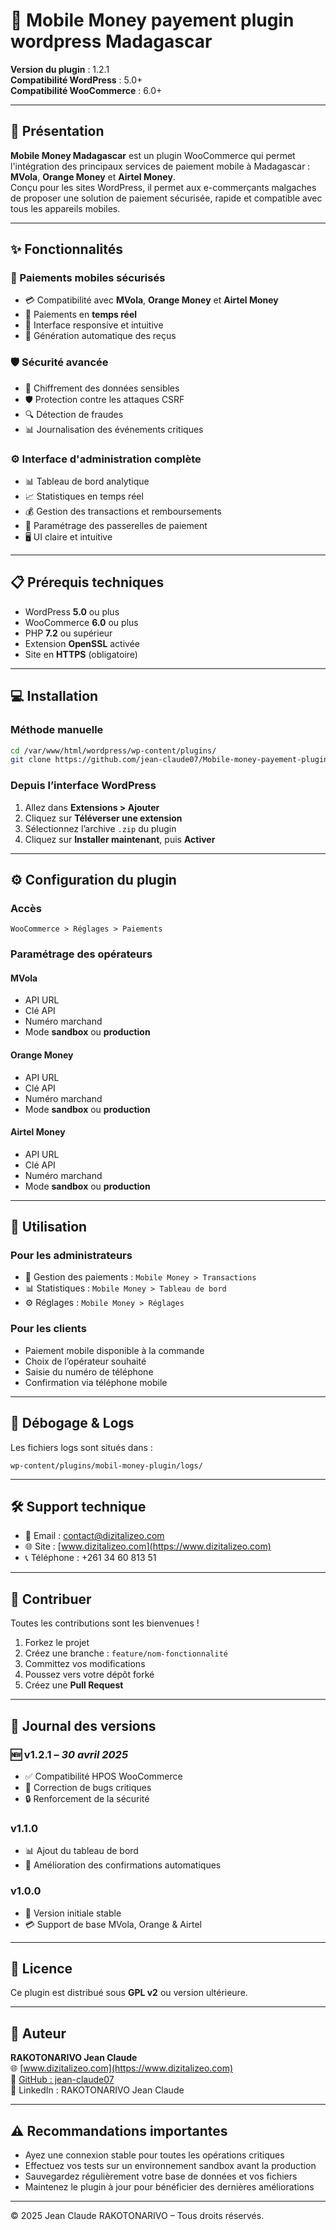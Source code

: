 
# 📱 Mobile Money payement plugin wordpress Madagascar

**Version du plugin** : 1.2.1  
**Compatibilité WordPress** : 5.0+  
**Compatibilité WooCommerce** : 6.0+

---

## 📝 Présentation

**Mobile Money Madagascar** est un plugin WooCommerce qui permet l'intégration des principaux services de paiement mobile à Madagascar : **MVola**, **Orange Money** et **Airtel Money**.  
Conçu pour les sites WordPress, il permet aux e-commerçants malgaches de proposer une solution de paiement sécurisée, rapide et compatible avec tous les appareils mobiles.

---

## ✨ Fonctionnalités

### 🔐 Paiements mobiles sécurisés
- 💳 Compatibilité avec **MVola**, **Orange Money** et **Airtel Money**
- 🔄 Paiements en **temps réel**
- 📱 Interface responsive et intuitive
- 🧾 Génération automatique des reçus

### 🛡️ Sécurité avancée
- 🔐 Chiffrement des données sensibles
- 🛡️ Protection contre les attaques CSRF
- 🔍 Détection de fraudes
- 📊 Journalisation des événements critiques

### ⚙️ Interface d'administration complète
- 📊 Tableau de bord analytique
- 📈 Statistiques en temps réel
- 💰 Gestion des transactions et remboursements
- 🧩 Paramétrage des passerelles de paiement
- 🖥️ UI claire et intuitive

---

## 📋 Prérequis techniques

- WordPress **5.0** ou plus
- WooCommerce **6.0** ou plus
- PHP **7.2** ou supérieur
- Extension **OpenSSL** activée
- Site en **HTTPS** (obligatoire)

---

## 💻 Installation

### Méthode manuelle

```bash
cd /var/www/html/wordpress/wp-content/plugins/
git clone https://github.com/jean-claude07/Mobile-money-payement-plugin-wordpress-Madagascar.git
```

### Depuis l’interface WordPress

1. Allez dans **Extensions > Ajouter**
2. Cliquez sur **Téléverser une extension**
3. Sélectionnez l’archive `.zip` du plugin
4. Cliquez sur **Installer maintenant**, puis **Activer**

---

## ⚙️ Configuration du plugin

### Accès
`WooCommerce > Réglages > Paiements`

### Paramétrage des opérateurs

#### MVola
- API URL
- Clé API
- Numéro marchand
- Mode **sandbox** ou **production**

#### Orange Money
- API URL
- Clé API
- Numéro marchand
- Mode **sandbox** ou **production**

#### Airtel Money
- API URL
- Clé API
- Numéro marchand
- Mode **sandbox** ou **production**

---

## 🔧 Utilisation

### Pour les administrateurs
- 🔁 Gestion des paiements : `Mobile Money > Transactions`
- 📊 Statistiques : `Mobile Money > Tableau de bord`
- ⚙️ Réglages : `Mobile Money > Réglages`

### Pour les clients
- Paiement mobile disponible à la commande
- Choix de l’opérateur souhaité
- Saisie du numéro de téléphone
- Confirmation via téléphone mobile

---

## 🧪 Débogage & Logs

Les fichiers logs sont situés dans :
```
wp-content/plugins/mobil-money-plugin/logs/
```

---

## 🛠️ Support technique

- 📧 Email : [contact@dizitalizeo.com](mailto:contact@dizitalizeo.com)
- 🌐 Site : [www.dizitalizeo.com](https://www.dizitalizeo.com)
- 📞 Téléphone : +261 34 60 813 51

---

## 🤝 Contribuer

Toutes les contributions sont les bienvenues !

1. Forkez le projet
2. Créez une branche : `feature/nom-fonctionnalité`
3. Committez vos modifications
4. Poussez vers votre dépôt forké
5. Créez une **Pull Request**

---

## 📌 Journal des versions

### 🆕 v1.2.1 – *30 avril 2025*
- ✅ Compatibilité HPOS WooCommerce
- 🐞 Correction de bugs critiques
- 🔒 Renforcement de la sécurité

### v1.1.0
- 📊 Ajout du tableau de bord
- 🔄 Amélioration des confirmations automatiques

### v1.0.0
- 🚀 Version initiale stable
- 💳 Support de base MVola, Orange & Airtel

---

## 📜 Licence

Ce plugin est distribué sous **GPL v2** ou version ultérieure.

---

## 👤 Auteur

**RAKOTONARIVO Jean Claude**  
🌐 [www.dizitalizeo.com](https://www.dizitalizeo.com)  
🐙 [GitHub : jean-claude07](https://github.com/jean-claude07)  
💼 LinkedIn : RAKOTONARIVO Jean Claude

---

## ⚠️ Recommandations importantes

- Ayez une connexion stable pour toutes les opérations critiques
- Effectuez vos tests sur un environnement sandbox avant la production
- Sauvegardez régulièrement votre base de données et vos fichiers
- Maintenez le plugin à jour pour bénéficier des dernières améliorations

---

© 2025 Jean Claude RAKOTONARIVO – Tous droits réservés.
